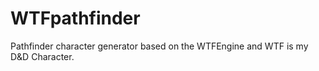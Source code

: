# WTFpathfinder
Pathfinder character generator based on the WTFEngine and WTF is my D&amp;D Character.
